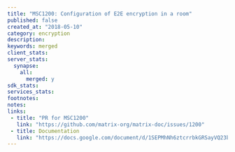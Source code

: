 ```yaml
---
title: "MSC1200: Configuration of E2E encryption in a room"
published: false
created_at: "2018-05-10"
category: encryption
description:
keywords: merged
client_stats:
server_stats:
  synapse:
    all:
      merged: y
sdk_stats:
services_stats:
footnotes:
notes:
links:
 - title: "PR for MSC1200"
   link: "https://github.com/matrix-org/matrix-doc/issues/1200"
 - title: Documentation
   link: "https://docs.google.com/document/d/1SEPMhNh6ztcrrbkGRSayVQ23bd3cfMPkTgGL4kBS9Ps/edit#heading=h.e7hfigo2zcsj"
---
```


